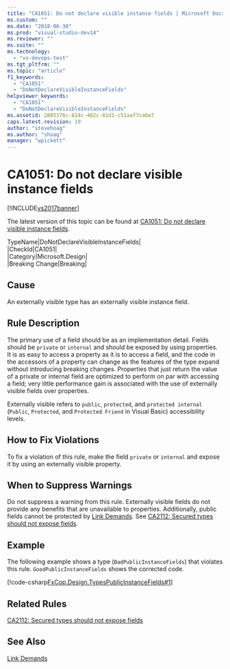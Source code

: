 ```yaml
---
title: "CA1051: Do not declare visible instance fields | Microsoft Docs"
ms.custom: ""
ms.date: "2018-06-30"
ms.prod: "visual-studio-dev14"
ms.reviewer: ""
ms.suite: ""
ms.technology: 
  - "vs-devops-test"
ms.tgt_pltfrm: ""
ms.topic: "article"
f1_keywords: 
  - "CA1051"
  - "DoNotDeclareVisibleInstanceFields"
helpviewer_keywords: 
  - "CA1051"
  - "DoNotDeclareVisibleInstanceFields"
ms.assetid: 2805376c-824c-462c-81d1-c51aaf7cabe7
caps.latest.revision: 19
author: "stevehoag"
ms.author: "shoag"
manager: "wpickett"
---
```

# CA1051: Do not declare visible instance fields
[!INCLUDE[vs2017banner](../includes/vs2017banner.md)]

The latest version of this topic can be found at [CA1051: Do not declare visible instance fields](https://docs.microsoft.com/visualstudio/code-quality/ca1051-do-not-declare-visible-instance-fields).  
  
TypeName|DoNotDeclareVisibleInstanceFields|  
|CheckId|CA1051|  
|Category|Microsoft.Design|  
|Breaking Change|Breaking|  
  
## Cause  
 An externally visible type has an externally visible instance field.  
  
## Rule Description  
 The primary use of a field should be as an implementation detail. Fields should be `private` or `internal` and should be exposed by using properties. It is as easy to access a property as it is to access a field, and the code in the accessors of a property can change as the features of the type expand without introducing breaking changes. Properties that just return the value of a private or internal field are optimized to perform on par with accessing a field; very little performance gain is associated with the use of externally visible fields over properties.  
  
 Externally visible refers to `public`, `protected`, and `protected internal` (`Public`, `Protected`, and `Protected Friend` in Visual Basic) accessibility levels.  
  
## How to Fix Violations  
 To fix a violation of this rule, make the field `private` or `internal` and expose it by using an externally visible property.  
  
## When to Suppress Warnings  
 Do not suppress a warning from this rule. Externally visible fields do not provide any benefits that are unavailable to properties. Additionally, public fields cannot be protected by [Link Demands](../Topic/Link%20Demands.md). See [CA2112: Secured types should not expose fields](../code-quality/ca2112-secured-types-should-not-expose-fields.md).  
  
## Example  
 The following example shows a type (`BadPublicInstanceFields`) that violates this rule. `GoodPublicInstanceFields` shows the corrected code.  
  
 [!code-csharp[FxCop.Design.TypesPublicInstanceFields#1](../snippets/csharp/VS_Snippets_CodeAnalysis/FxCop.Design.TypesPublicInstanceFields/cs/FxCop.Design.TypesPublicInstanceFields.cs#1)]  
  
## Related Rules  
 [CA2112: Secured types should not expose fields](../code-quality/ca2112-secured-types-should-not-expose-fields.md)  
  
## See Also  
 [Link Demands](../Topic/Link%20Demands.md)



